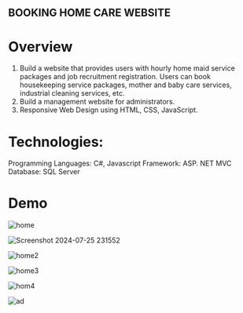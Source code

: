 ## BOOKING HOME CARE WEBSITE 
# Overview
1. Build a website that provides users with hourly home maid service packages and job recruitment registration. Users can book housekeeping service packages, mother and baby care services, industrial cleaning services, etc.
2. Build a management website for administrators.
3. Responsive Web Design using HTML, CSS, JavaScript.
# Technologies: 
Programming Languages: C#, Javascript
Framework: ASP. NET MVC
Database: SQL Server
# Demo
![home](https://github.com/user-attachments/assets/813e3d27-e8a2-4e78-a36e-dbd4fd0c2a5c)

![Screenshot 2024-07-25 231552](https://github.com/user-attachments/assets/595e15c3-889a-42dc-a424-e357a5d04af5)

![home2](https://github.com/user-attachments/assets/48b336f4-7888-4644-9e3f-63dd17469e19)

![home3](https://github.com/user-attachments/assets/9c864f9a-32cb-4b9f-a047-af44a64dc90b)

![hom4](https://github.com/user-attachments/assets/62632226-2045-40d1-a379-a43ec23712f7)

![ad](https://github.com/user-attachments/assets/a8673df5-61ba-4c81-85df-8458e5e25486)

